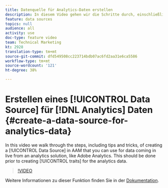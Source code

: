 ```yaml
---
title: Datenquelle für Analytics-Daten erstellen
description: In diesem Video gehen wir die Schritte durch, einschließlich Tipps und Tricks, um eine Datenquelle in AAM anzulegen, die Sie für Daten verwenden können, die live von einer Analyselösung wie Adobe Analytics eingehen. Dies sollte vor dem Erstellen von Eigenschaften für die Analysedaten erfolgen.
feature: data sources
topics: null
audience: all
activity: use
doc-type: feature video
team: Technical Marketing
kt: 2928
translation-type: tm+mt
source-git-commit: dfd549508cc223714bdb07ac6fd2aa31e6ca5586
workflow-type: tm+mt
source-wordcount: '121'
ht-degree: 38%

---
```



# Erstellen eines [!UICONTROL Data Source] für [!DNL Analytics] Daten {#create-a-data-source-for-analytics-data}

In this video we walk through the steps, including tips and tricks, of creating a [!UICONTROL Data Source] in AAM that you can use for data coming in live from an analytics solution, like Adobe Analytics. This should be done prior to creating [!UICONTROL traits] for the analytics data.

>[!VIDEO](https://video.tv.adobe.com/v/27329/?quality=12)

Weitere Informationen zu dieser Funktion finden Sie in der [Dokumentation](https://marketing.adobe.com/resources/help/en_US/aam/c_datasources.html).
